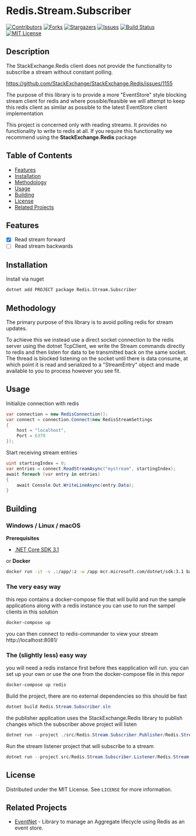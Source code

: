 # Redis.Stream.Subscriber
[![Contributors][contributors-shield]][contributors-url]
[![Forks][forks-shield]][forks-url]
[![Stargazers][stars-shield]][stars-url]
[![Issues][issues-shield]][issues-url]
[![Build Status][build-shield]][build-status]
[![MIT License][license-shield]][license-url]

## Description
The StackExchange.Redis client does not provide the functionality to subscribe a stream without constant polling. 

https://github.com/StackExchange/StackExchange.Redis/issues/1155

The purpose of this library is to provide a more "EventStore" style blocking stream client for redis and where possible/feasible we will attempt to keep this redis client as similar as possible to the latest EventStore client implementation

This project is concerned only with reading streams. It provides no functionality to write to redis at all. If you require this functionality we recommend using the **StackExchange.Redis** package

## Table of Contents
* [Features](#features)
* [Installation](#installation)
* [Methodology](#methodology)
* [Usage](#usage)
* [Building](#building)
* [License](#license)
* [Related Projects](#related-projects)

## Features
- [X] Read stream forward
- [ ] Read stream backwards

## Installation
Install via nuget
```bash
dotnet add PROJECT package Redis.Stream.Subscriber
```

## Methodology

The primary purpose of this library is to avoid  polling redis for stream updates. 

To achieve this we instead use a direct socket connection to the redis server using the dotnet TcpClient, we write the Stream commands directly to redis and then listen for data to be transmitted back on the same socket.
The thread is blocked listening on the socket until there is data consume, at which point it is read and serialized to a "StreamEntry" object and made available to you to process however you see fit. 

## Usage

Initialize connection with redis
```c#
var connection = new RedisConnection();
var connect = connection.Connect(new RedisStreamSettings
{
    host = "localhost",
    Port = 6379
});
```

Start receiving stream entries
```c#
uint startingIndex = 0;
var entries = connect.ReadStreamAsync("mystream", startingIndex);
await foreach (var entry in entries)
{
    await Console.Out.WriteLineAsync(entry.Data);
}
```

## Building
### Windows / Linux / macOS
**Prerequisites**
- [.NET Core SDK 3.1](https://dotnet.microsoft.com/download/dotnet-core/3.1)

or
**Docker**
```bash 
docker run -it -v .:/app/:z -w /app mcr.microsoft.com/dotnet/sdk:3.1 bash
```

### The very easy way
this repo contains a docker-compose file that will build and run the sample applications along with a redis instance you can use to run the sampel clients in this solution

```bash
docker-compose up 
```

you can then connect to redis-commander to view your stream http://localhost:8081/

### The (slightly less) easy way
you will need a redis instance first before thes eapplication will run. you can set up your own
or use the one from the docker-compose file in this repor
```bash
docker-compose up redis
```

Build the project, there are no external dependencies so this should be fast
```c#
dotnet build Redis.Stream.Subscriber.sln
```

the publisher application uses the StackExchange.Redis library to publish changes which the subscriber above project will listen
```c#
dotnet run --project ./src/Redis.Stream.Subscriber.Publisher/Redis.Stream.Subscriber.Publisher.csproj
```

Run the stream listener project that will subscribe to a stream
```c#
dotnet run --project src/Redis.Stream.Subscriber.Listener/Redis.Stream.Subscriber.Listener.csproj
```

## License

Distributed under the MIT License. See `LICENSE` for more information.


## Related Projects
* [EventNet](https://github.com/jimfim/EventNet) - Library to manage an Aggregate lifecycle using Redis as an event store.

<!-- MARKDOWN LINKS & IMAGES -->
<!-- https://www.markdownguide.org/basic-syntax/#reference-style-links -->
[contributors-shield]: https://img.shields.io/github/contributors/jimfim/Redis.Stream.Subscriber.svg?style=for-the-badge
[contributors-url]: https://github.com/jimfim/Redis.Stream.Subscriber/graphs/contributors
[forks-shield]: https://img.shields.io/github/forks/jimfim/Redis.Stream.Subscriber.svg?style=for-the-badge
[forks-url]: https://github.com/jimfim/Redis.Stream.Subscriber/network/members
[stars-shield]: https://img.shields.io/github/stars/jimfim/Redis.Stream.Subscriber.svg?style=for-the-badge
[stars-url]: https://github.com/jimfim/Redis.Stream.Subscriber/stargazers
[issues-shield]: https://img.shields.io/github/issues/jimfim/Redis.Stream.Subscriber.svg?style=for-the-badge
[issues-url]: https://github.com/jimfim/Redis.Stream.Subscriber/issues
[license-shield]: https://img.shields.io/github/license/jimfim/Redis.Stream.Subscriber.svg?style=for-the-badge
[license-url]: https://github.com/jimfim/Redis.Stream.Subscriber/blob/master/LICENSE.txt
[build-shield]: https://img.shields.io/github/workflow/status/jimfim/Redis.Stream.Subscriber/.NET.svg?style=for-the-badge
[build-status]: https://img.shields.io/github/workflow/status/jimfim/Redis.Stream.Subscriber/.NET
